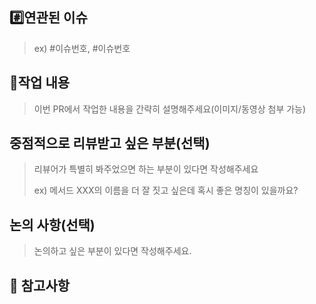 ## #️⃣연관된 이슈

> ex) #이슈번호, #이슈번호

## 📝작업 내용

> 이번 PR에서 작업한 내용을 간략히 설명해주세요(이미지/동영상 첨부 가능)

## 중점적으로 리뷰받고 싶은 부분(선택)
> 리뷰어가 특별히 봐주었으면 하는 부분이 있다면 작성해주세요
>
> ex) 메서드 XXX의 이름을 더 잘 짓고 싶은데 혹시 좋은 명칭이 있을까요?


## 논의 사항(선택)
>논의하고 싶은 부분이 있다면 작성해주세요.

## 🫡 참고사항
